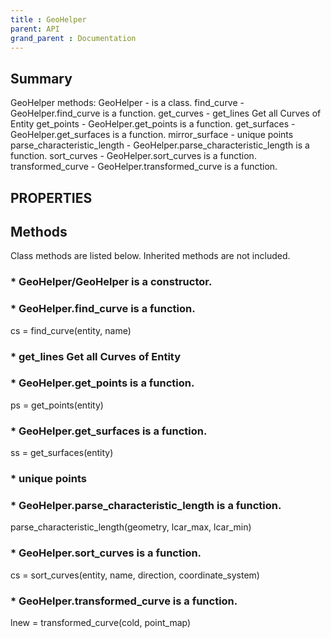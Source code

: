 ```yaml
---
title : GeoHelper
parent: API
grand_parent : Documentation
---
```

## Summary
GeoHelper methods:
GeoHelper - is a class.
find_curve - GeoHelper.find_curve is a function.
get_curves - get_lines Get all Curves of Entity
get_points - GeoHelper.get_points is a function.
get_surfaces - GeoHelper.get_surfaces is a function.
mirror_surface - unique points
parse_characteristic_length - GeoHelper.parse_characteristic_length is a function.
sort_curves - GeoHelper.sort_curves is a function.
transformed_curve - GeoHelper.transformed_curve is a function.
## PROPERTIES
## Methods
Class methods are listed below. Inherited methods are not included.
### * GeoHelper/GeoHelper is a constructor.

### * GeoHelper.find_curve is a function.
cs = find_curve(entity, name)

### * get_lines Get all Curves of Entity

### * GeoHelper.get_points is a function.
ps = get_points(entity)

### * GeoHelper.get_surfaces is a function.
ss = get_surfaces(entity)

### * unique points

### * GeoHelper.parse_characteristic_length is a function.
parse_characteristic_length(geometry, lcar_max, lcar_min)

### * GeoHelper.sort_curves is a function.
cs = sort_curves(entity, name, direction, coordinate_system)

### * GeoHelper.transformed_curve is a function.
lnew = transformed_curve(cold, point_map)

